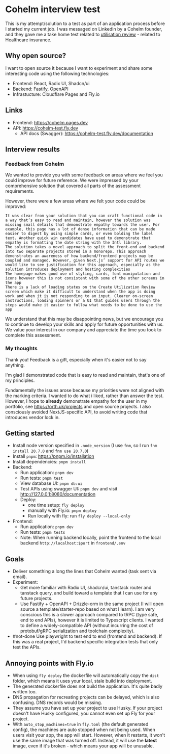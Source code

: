 # Cohelm interview test

This is my attempt/solution to a test as part of an application process before I started my current job. I was messaged on LinkedIn by a Cohelm founder, and they gave me a take home test related to [utilisation review](https://www.merriam-webster.com/dictionary/utilization%20review) - related to Healthcare insurance.

## Why open source?

I want to open source it because I want to experiment and share some interesting code using the following technologies:
- Frontend: React, Radix UI, Shadcn/ui
- Backend: Fastify, OpenAPI
- Infrastucture: Cloudflare Pages and Fly.io

## Links
- Frontend: https://cohelm.pages.dev
- API: https://cohelm-test.fly.dev
  - API docs (Swagger): https://cohelm-test.fly.dev/documentation

## Interview results

### Feedback from Cohelm

We wanted to provide you with some feedback on areas where we feel you could improve for future reference. We were impressed by your comprehensive solution that covered all parts of the assessment requirements.

However, there were a few areas where we felt your code could be improved:

    It was clear from your solution that you can craft functional code in a way that’s easy to read and maintain, however the solution was missing small details that demonstrate empathy towards the user. For example, this page has a lot of dense information that can be made easier to digest by using simple cards, or even bolding the label text. Another quick win candidates have used to demonstrate that empathy is formatting the date string with the Intl library.
    The solution takes a novel approach to split the front-end and backend into two separate projects stored in a monorepo. This approach demonstrates an awareness of how backend/frontend projects may be coupled and managed. However, given Next.js’ support for API routes we would like to see justification for this approach, especially as the solution introduces deployment and hosting complexities
    The homepage makes good use of styling, cards, font manipulation and icons however this is not consistent with some of the other screens in the app
    There is a lack of loading states on the Create Utilization Review screen which make it difficult to understand when the app is doing work and when it is not responding to an input. Clearer on-screen instructions, loading spinners or a UI that guides users through the steps would make it easier to follow what needs to be done to use the app

We understand that this may be disappointing news, but we encourage you to continue to develop your skills and apply for future opportunities with us. We value your interest in our company and appreciate the time you took to complete this assessment.

### My thoughts

Thank you! Feedback is a gift, especially when it's easier not to say anything. 

I'm glad I demonstrated code that is easy to read and maintain, that's one of my principles.

Fundamentally the issues arose because my priorities were not aligned with the marking criteria. I wanted to do what i liked, rather than answer the test. However, I hope to **already** demonstrate empathy for the user in my portfolio, see https://orth.uk/projects and open source projects. I also consciously avoided NextJS-specific API, to avoid writing code that introduces vendor lock in.

## Getting started

- Install node version specified in `.node_version` (I use `fnm`, so I run `fnm install 20.7.0` and `fnm use 20.7.0`)
- Install `pnpm`: https://pnpm.io/installation
- Install dependencies: `pnpm install`
- Backend:
  - Run application: `pnpm dev`
  - Run tests: `pnpm test`
  - View database UI: `pnpm db:ui`
  - Test APIs using swagger UI: `pnpm dev` and visit http://127.0.0.1:8080/documentation
  - Deploy: 
    - one time setup: `fly deploy`
    - manually with Fly.io: `pnpm deploy`
    - Run locally with fly: run `fly deploy --local-only`
- Frontend:
  - Run application: `pnpm dev`
  - Run tests: `pnpm tests`
  - Note: When running backend locally, point the frontend to the local backend `http://localhost:$port` in `frontend/.env`

## Goals

- Deliver something a long the lines that Cohelm wanted (task sent via email).
- Experiment:
  - Get more familiar with Radix UI, shadcn/ui, tanstack router and tanstack query, and build toward a template that I can use for any future projects.
  - Use Fastify + OpenAPI + Drizzle-orm in the same project (I will open source a template/starter-repo based on what I learn). I am very conscious this is a slower approach compared to tRPC (type safe, end to end APIs), however it is limited to Typescript clients. I wanted to define a widely-compatible API (without incurring the cost of protobuf/gRPC serialization and toolchain complexity).
- #not-done Use playwright to test end to end (frontend and backend). If this was a real project, I'd backend specific integration tests that only test the APIs.

## Annoying points with Fly.io
- When using `fly deploy` the dockerfile will automatically copy the `dist` folder, which means it uses your local, stale build into deployment. 
- The generated dockerfile does not build the application. It's quite badly written too.
- DNS propagation for recreating projects can be delayed, which is also confusing. DNS records would be missing.
- They assume you have set up your project to use Husky. If your project doesn't have Husky configured, you cannot even set up Fly for your project.
- With `auto_stop_machines=true` in `fly.toml` (the default generated config), the machines are auto stopped when not being used. When users visit your app, the app will start. However, when it restarts, it won't use the same image that was turned off. Instead, it will use the **latest** image, even if it's broken - which means your app will be unusable.
